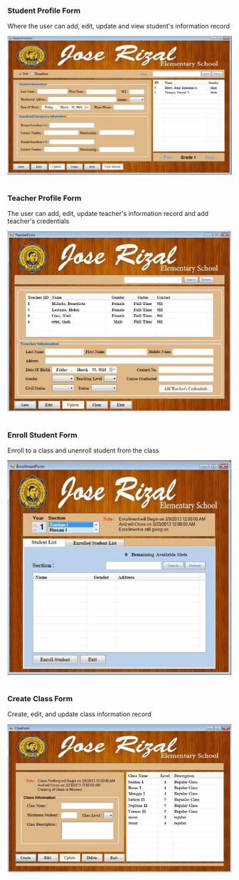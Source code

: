 ### Student Profile Form
Where the user can add, edit, update and view student's information record

![MDI form image](./module_1/StudentForm.jpg)
</br></br>

### Teacher Profile Form
The user can add, edit, update teacher's information record and add teacher's credentials

![MDI form image](./module_1/TeacherForm.jpg)
</br></br>

### Enroll Student Form
Enroll to a class and unenroll student from the class

![MDI form image](./module_1/EnrollStudent.jpg)
</br></br>

### Create Class Form
Create, edit, and update class information record 

![MDI form image](./module_1/CreateClass.jpg)
</br></br>